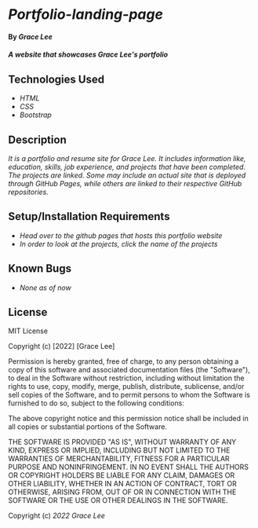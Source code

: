 # _Portfolio-landing-page_

#### By _**Grace Lee**_

#### _A website that showcases Grace Lee's portfolio_

## Technologies Used

* _HTML_
* _CSS_
* _Bootstrap_

## Description

_It is a portfolio and resume site for Grace Lee. It includes information like, education, skills, job experience, and projects that have been completed. The projects are linked. Some may include an actual site that is deployed through GitHub Pages, while others are linked to their respective GitHub repositories._

## Setup/Installation Requirements

* _Head over to the github pages that hosts this portfolio website_
* _In order to look at the projects, click the name of the projects_

## Known Bugs

* _None as of now_

## License

MIT License

Copyright (c) [2022] [Grace Lee]

Permission is hereby granted, free of charge, to any person obtaining a copy
of this software and associated documentation files (the "Software"), to deal
in the Software without restriction, including without limitation the rights
to use, copy, modify, merge, publish, distribute, sublicense, and/or sell
copies of the Software, and to permit persons to whom the Software is
furnished to do so, subject to the following conditions:

The above copyright notice and this permission notice shall be included in all
copies or substantial portions of the Software.

THE SOFTWARE IS PROVIDED "AS IS", WITHOUT WARRANTY OF ANY KIND, EXPRESS OR
IMPLIED, INCLUDING BUT NOT LIMITED TO THE WARRANTIES OF MERCHANTABILITY,
FITNESS FOR A PARTICULAR PURPOSE AND NONINFRINGEMENT. IN NO EVENT SHALL THE
AUTHORS OR COPYRIGHT HOLDERS BE LIABLE FOR ANY CLAIM, DAMAGES OR OTHER
LIABILITY, WHETHER IN AN ACTION OF CONTRACT, TORT OR OTHERWISE, ARISING FROM,
OUT OF OR IN CONNECTION WITH THE SOFTWARE OR THE USE OR OTHER DEALINGS IN THE
SOFTWARE.

Copyright (c) _2022_ _Grace Lee_